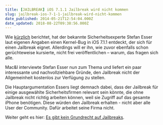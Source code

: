 ```yaml
---
title: [JAILBREAK] iOS 7.1.1 Jailbreak wird nicht kommen
slug: jailbreak-ios-7-1-1-jailbreak-wird-nicht-kommen
date_published: 2014-05-21T12:54:04.000Z
date_updated: 2018-08-22T09:38:56.000Z
---
```


Wie [kürzlich](__GHOST_URL__/jailbreak-untethered-jailbreak-fuer-ios-7-1-1-auf-dem-weg/) berichtet, hat der bekannte Sicherheitsexperte Stefan Esser laut eigenen Angaben einen Kernel-Bug in iOS 7.1.1 entdeckt, der sich für einen Jailbreak eignet. Allerdings will er ihn, wie zuvor ebenfalls schon gerüchteweise kursierte, nicht frei veröffentlichen – warum, das fragen sich alle. 

Mac&I interviewte Stefan Esser nun zum Thema und liefert ein paar interessante und nachvollziehbare Gründe, den Jailbreak nicht der Allgemeinheit kostenlos zur Verfügung zu stellen.

Die Hauptargumentation Essers liegt demnach dabei, dass der Jailbreak für einige ausgewählte Sicherheitsfirmen relevant sein könnte, die ohne Jailbreak nicht richtig arbeiten können, weil sie Zugriff auf das gesamte iPhone benötigen. Diese würden den Jailbreak erhalten - nicht aber alle User der Community. Dafür arbeitet seine Firma nicht.

Weiter geht es hier: [Es gibt kein Grundrecht auf Jailbreaks](http://www.heise.de/newsticker/meldung/Interview-Es-gibt-kein-Grundrecht-auf-Jailbreaks-fuer-iPhones-2192945.html).

